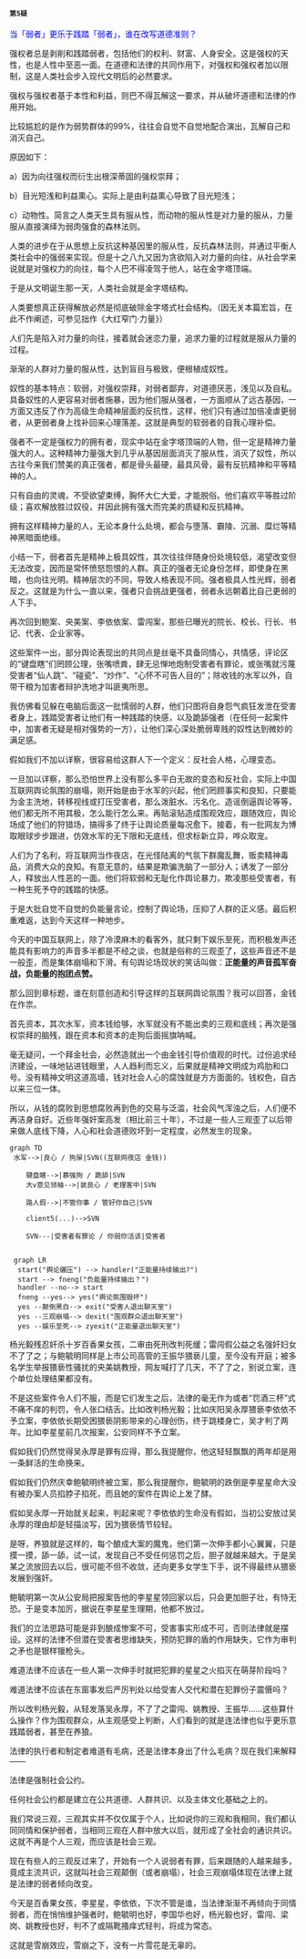 #### `第5疑`

<font color='blue'>当「弱者」更乐于践踏「弱者」，谁在改写道德准则？</font>

强权者总是剥削和践踏弱者，包括他们的权利、财富、人身安全。这是强权的天性，也是人性中至恶一面。在道德和法律的共同作用下，对强权和强权者加以限制，这是人类社会步入现代文明后的必然要求。

强权与强权者基于本性和利益，则巴不得瓦解这一要求，并从破坏道德和法律的作用开始。

比较尴尬的是作为弱势群体的99%，往往会自觉不自觉地配合演出，瓦解自己和消灭自己。

原因如下：

a）因为向往强权而衍生出根深蒂固的强权崇拜；

b）目光短浅和利益熏心。实际上是由利益熏心导致了目光短浅；

c）动物性。简言之人类天生具有服从性，而动物的服从性是对力量的服从，力量服从直接演绎为弱肉强食的森林法则。

人类的进步在于从思想上反抗这种基因里的服从性，反抗森林法则，并通过平衡人类社会中的强弱来实现。但是十之八九又因为贪欲陷入对力量的向往，从社会学来说就是对强权力的向往，每个人巴不得凌驾于他人，站在金字塔顶端。

于是从文明诞生那一天，人类社会就是金字塔结构。

人类要想真正获得解放必然是彻底破除金字塔式社会结构。（因无关本篇宏旨，在此不作阐述，可参见拙作《大红窄门·力量》）

人们先是陷入对力量的向往，接着就会迷恋力量，追求力量的过程就是服从力量的过程。

渐渐的人群对力量的服从性，达到盲目与极致，便根植成奴性。

奴性的基本特点：软弱，对强权崇拜，对弱者鄙弃，对道德厌恶，浅见以及自私。具备奴性的人更容易对弱者施暴，因为他们服从强者，一方面顺从了远古基因，一方面又违反了作为高级生命精神层面的反抗性，这样，他们只有通过加倍凌虐更弱者，从更弱者身上找补回来心理落差。这就是典型的软弱者的自我心理补偿。

强者不一定是强权力的拥有者，现实中站在金字塔顶端的人物，但一定是精神力量强大的人。这种精神力量强大到几乎从基因层面消灭了服从性，消灭了奴性，所以古往今来我们赞美的真正强者，都是骨头最硬，最具风骨，最有反抗精神和平等精神的人。

只有自由的灵魂，不受欲望束缚，胸怀大仁大爱，才能脱俗。他们喜欢平等胜过阶级；喜欢解放胜过奴役，并因此拥有强大而完美的质疑和反抗精神。

拥有这样精神力量的人，无论本身什么处境，都会与堕落、霸陵、沉溺、糜烂等精神黑暗面绝缘。

小结一下，弱者首先是精神上极具奴性，其次往往伴随身份处境较低，渴望改变但无法改变，因而是常怀愤怒怨恨的人群。真正的强者无论身份怎样，即使身在黑暗，也向往光明。精神层次的不同，导致人格表现不同。强者极具人性光辉，弱者反之。这就是为什么一直以来，强者只会挑战更强者，弱者永远朝着比自己更弱的人下手。

再次回到鲍案、央美案、李依依案、雷闯案，那些已曝光的院长、校长、行长、书记、代表、企业家等。

这些案件一出，部分舆论表现出的共同点是丝毫不具备同情心，共情感，评论区的“键盘瞎”们罔顾公理，张嘴喷粪，肆无忌惮地炮制受害者有罪论，或张嘴就污蔑受害者“仙人跳”、“碰瓷”、“炒作”、“心怀不可告人目的”；除收钱的水军以外，自带干粮为加害者辩护洗地才叫匪夷所思。

我仿佛看见躲在电脑后面这一批懦弱的人群，他们只图将自身怨气疯狂发泄在受害者身上，践踏受害者让他们有一种践踏的快感，以及跪舔强者（在任何一起案件中，加害者无疑是相对强势的一方），让他们深心深处脆弱卑贱的奴性达到微妙的满足感。

假如我们不加以详察，很容易给这群人下一个定义：反社会人格，心理变态。

一旦加以详察，那么恐怕世界上没有那么多平白无故的变态和反社会，实际上中国互联网舆论氛围的崩塌，刚开始是由于水军的兴起，他们罔顾事实和良知，只要能为金主洗地，转移视线或打压受害者，那么泼脏水、污名化、造谣倒逼舆论等等，他们都无所不用其极，怎么能行怎么来。再贴滚贴造成围观效应，跟随效应，舆论场成了他们的狩猎场，搞得多了终于让舆论质量每况愈下。接着，有一批网友为博取眼球步步跟进，仿效水军的无下限和无底线，但求标新立异，哗众取宠。

人们为了名利，将互联网当作夜店，在光怪陆离的气氛下群魔乱舞，贩卖精神毒品，消费大众的良知。有意无意的，结果是欺骗洗脑了一部分人；诱发了一部分人，释放出人性恶的一面。他们将软弱和无耻化作舆论暴力，欺凌那些受害者，有一种生死予夺的践踏的快感。

于是大批自觉不自觉的负能量言论，控制了舆论场，压抑了人群的正义感。最后积重难返，达到今天这样一种地步。

今天的中国互联网上，除了冷漠麻木的看客外，就只剩下娱乐至死，而积极发声还能具有影响力的声音多半都是不经之谈，也就是俗称的三观歪了，这些声音还不是一般歪，而是集体崩塌和下滑。有句舆论场现状的笑话叫做：**正能量的声音孤军奋战，负能量的抱团点赞。**

那么回到章标题，谁在刻意创造和引导这样的互联网舆论氛围？我可以回答，金钱在作祟。

首先资本，其次水军，资本钱给够，水军就没有不能出卖的三观和底线；再次是强权崇拜的脑残，跟在资本和资本的走狗后面摇旗呐喊。

毫无疑问，一个拜金社会，必然造就出一个由金钱引导价值观的时代。过份追求经济建设，一味地钻进钱眼里，人人趋利而忘义，后果就是精神文明成为鸡肋和口号。没有精神文明这道高墙，钱对社会人心的腐蚀就是方方面面的。钱权色，自古以来三位一体。

所以，从钱的腐败到思想腐败再到色的交易与泛滥，社会风气浑浊之后，人们便不再洁身自好。近些年强奸案高发（相比前三十年），不过是一些人三观歪了以后带来做人底线下降，人心和社会道德败坏到一定程度，必然发生的现象。

```mermaid
graph TD
 水军-->|良心 / 狗屎|SVN((互联网夜店 金钱))

    键盘瞎-->|慕强狗 / 跪舔|SVN
    大v意见领袖-->|装良心 / 老理客中|SVN

    路人假-->|不管你事 / 管好你自己|SVN

    client5(...)-->SVN

    SVN---|受害者有罪论 / 你弱你活该|受害者
   
```

```mermaid
 graph LR
  start("舆论碾压") --> handler("正能量持续输出?")
  start --> fneng("负能量持续输出？")
  handler --no--> start
  fneng --yes--> yes("舆论氛围毁坏")
  yes --颠倒黑白--> exit("受害人退出聊天室")
  yes --三观崩塌--> dexit("围观群众退出聊天室")
  yes --娱乐至死--> zyexit("正能量退出聊天室")
```

杨光毅残忍奸杀十岁百香果女孩，二审由死刑改判死缓；雷闯假公益之名强奸妇女不了了之；与鲍毓明同样是上市公司高管的王振华猥亵儿童，至今没有开庭；被多名学生举报猥亵性骚扰的央美姚教授，网友喊打了几天，不了了之，别说立案，连个单位处理结果都没有。

不是这些案件令人们不服，而是它们发生之后，法律的毫无作为或者“罚酒三杯”式不痛不痒的判罚，令人张口结舌。比如改判杨光毅；比如庆阳吴永厚猥亵李依依不予立案，李依依长期受困猥亵阴影带来的心理创伤，终于跳楼身亡，吴才判了两年。比如李星星前几次报案，公安同样不予立案。

假如我们仍然觉得吴永厚是罪有应得，那么我提醒你，他这轻轻飘飘的两年却是用一条鲜活的生命换来。

假如我们仍然庆幸鲍毓明终被立案，那么我提醒你，鲍毓明的跌倒是李星星命大没有被办案人员掐脖子掐死，而且她的案件在舆论上发了酵。

假如吴永厚一开始就关起来，判起来呢？李依依的生命没有假如，当初公安放过吴永厚的理由却是轻描淡写，因为猥亵情节较轻。

是呀，养狼就是这样的，每个酿成大案的魔鬼，他们第一次伸手都小心翼翼，只是摸一摸，舔一舔，试一试，发现自己不受任何惩罚之后，胆子就越来越大。于是吴某之流放回去以后，很可能不但不收敛，还向更多女学生下手，说不得最终从猥亵发展到强奸。

鲍毓明第一次从公安局把报案告他的李星星领回家以后，只会更加胆子壮，有恃无恐。于是变本加厉，据说在李星星生理期，他都不放过。

我们的立法思路可能是非到酿成惨案不可，受害事实形成不可，否则法律就是摆设。这样的法律不但潜在受害者思维缺失，预防犯罪的盾的作用缺失，它作为审判之矛也是银样镴枪头。

难道法律不应该在一些人第一次伸手时就把犯罪的星星之火掐灭在萌芽阶段吗？

难道法律不应该在东窗事发后严厉判处以给受害人交代和潜在犯罪份子震慑吗？

所以改判杨光毅，从轻发落吴永厚，不了了之雷闯、姚教授、王振华……这些算什么操作？作为围观群众，从主观感受上判断，人们看到的就是连法律也似乎更乐意践踏弱者，甚至在养狼。

法律的执行者和制定者难道有毛病，还是法律本身出了什么毛病？现在我们来解释——

法律是强制社会公约。

任何社会公约都是建立在公共道德、人群共识、以及主体文化基础之上的。

我们常说三观，三观其实并不仅仅属于个人，比如说你的三观和我相同，我们都认同同情和保护弱者，当相同三观在人群中放大以后，就形成了全社会的通识共识。这就不再是个人三观，而应该是社会三观。

现在有些人的三观反过来了，开始有一个人说弱者有罪，后来跟随的人越来越多，竟成主流共识，这就叫社会三观颠倒（或者崩塌），社会三观崩塌体现在法律上就是法律的弱者倾向改变。

今天是百香果女孩，李星星，李依依，下次不管是谁，当法律渐渐不再倾向于同情弱者，而在悄悄维护强者时，鲍毓明也好，李国华也好，杨光毅也好，雷闯、梁岗、姚教授也好，判不了或隔靴搔痒式轻判，将成为常态。

这就是雪崩效应，雪崩之下，没有一片雪花是无辜的。